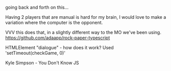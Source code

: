 going back and forth on this...

Having 2 players that are manual is hard for my brain, I would love to make a variation where the computer is the opponent.

VVV this does that, in a slightly different way to the MO we've been using.
https://github.com/adaapp/rock-paper-typescript

HTMLElement "dialogue" - how does it work?
Used 'setTimeout(checkGame, 0)'

Kyle Simpson - You Don't Know JS
